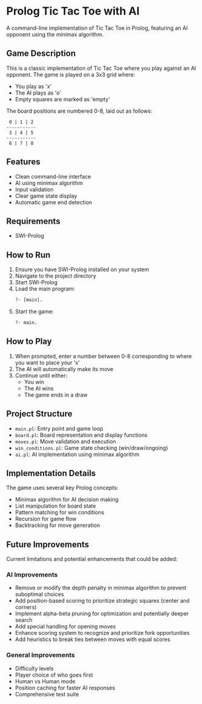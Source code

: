 # Prolog Tic Tac Toe with AI

A command-line implementation of Tic Tac Toe in Prolog, featuring an AI opponent using the minimax algorithm.

## Game Description

This is a classic implementation of Tic Tac Toe where you play against an AI opponent. The game is played on a 3x3 grid where:
- You play as 'x'
- The AI plays as 'o'
- Empty squares are marked as 'empty'

The board positions are numbered 0-8, laid out as follows:

```
 0 | 1 | 2
-----------
 3 | 4 | 5
-----------
 6 | 7 | 8
```

## Features

- Clean command-line interface
- AI using minimax algorithm
- Input validation
- Clear game state display
- Automatic game end detection

## Requirements

- SWI-Prolog

## How to Run

1. Ensure you have SWI-Prolog installed on your system
2. Navigate to the project directory
3. Start SWI-Prolog
4. Load the main program:
   ```prolog
   ?- [main].
   ```
5. Start the game:
   ```prolog
   ?- main.
   ```

## How to Play

1. When prompted, enter a number between 0-8 corresponding to where you want to place your 'x'
2. The AI will automatically make its move
3. Continue until either:
   - You win
   - The AI wins
   - The game ends in a draw

## Project Structure

- `main.pl`: Entry point and game loop
- `board.pl`: Board representation and display functions
- `moves.pl`: Move validation and execution
- `win_conditions.pl`: Game state checking (win/draw/ongoing)
- `ai.pl`: AI implementation using minimax algorithm

## Implementation Details

The game uses several key Prolog concepts:

- Minimax algorithm for AI decision making
- List manipulation for board state
- Pattern matching for win conditions
- Recursion for game flow
- Backtracking for move generation

## Future Improvements

Current limitations and potential enhancements that could be added:

### AI Improvements
- Remove or modify the depth penalty in minimax algorithm to prevent suboptimal choices
- Add position-based scoring to prioritize strategic squares (center and corners)
- Implement alpha-beta pruning for optimization and potentially deeper search
- Add special handling for opening moves
- Enhance scoring system to recognize and prioritize fork opportunities
- Add heuristics to break ties between moves with equal scores

### General Improvements
- Difficulty levels
- Player choice of who goes first
- Human vs Human mode
- Position caching for faster AI responses
- Comprehensive test suite